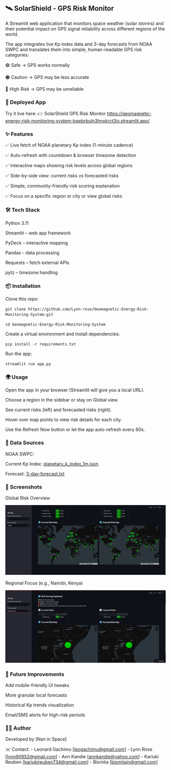 ## **🛰️ SolarShield - GPS Risk Monitor**

A Streamlit web application that monitors space weather (solar storms) and their potential impact on GPS signal reliability across different regions of the world.

The app integrates live Kp index data and 3-day forecasts from NOAA SWPC and translates them into simple, human-readable GPS risk categories:

🟢 Safe → GPS works normally

🟠 Caution → GPS may be less accurate

🔴 High Risk → GPS may be unreliable


### **🚀 Deployed App**

Try it live here:
👉 SolarShield GPS Risk Monitor https://geomagnetic-energy-risk-monitoring-system-bqpbrbuln3hnxkrct3iv.streamlit.app/

 ### **✨ Features**

✅ Live fetch of NOAA planetary Kp index (1-minute cadence)

✅ Auto-refresh with countdown & browser timezone detection

✅ Interactive maps showing risk levels across global regions

✅ Side-by-side view: current risks vs forecasted risks

✅ Simple, community-friendly risk scoring explanation

✅ Focus on a specific region or city or view global risks

### **🛠️ Tech Stack**

Python 3.11

Streamlit
 – web app framework

PyDeck
 – interactive mapping

Pandas
 – data processing

Requests
 – fetch external APIs

pytz
 – timezone handling

### **📦 Installation**

Clone this repo:

`git clone https://github.com/Lynn-rose/Geomagnetic-Energy-Risk-Monitoring-System.git`

`cd Geomagnetic-Energy-Risk-Monitoring-System`


Create a virtual environment and install dependencies:

`pip install -r requirements.txt`


Run the app:

`streamlit run app.py`


### **🌍 Usage**

Open the app in your browser (Streamlit will give you a local URL).

Choose a region in the sidebar or stay on Global view.

See current risks (left) and forecasted risks (right).

Hover over map points to view risk details for each city.

Use the Refresh Now button or let the app auto-refresh every 60s.

### **📡 Data Sources**

NOAA SWPC:

Current Kp Index: [planetary_k_index_1m.json](https://services.swpc.noaa.gov/json/planetary_k_index_1m.json)

Forecast: [3-day-forecast.txt](https://services.swpc.noaa.gov/text/3-day-forecast.txt)

### **📸 Screenshots**
Global Risk Overview

![GLOBAL]({486C3B9B-1EF3-46BF-AFD8-AA34E816069A}.png)

Regional Focus (e.g., Nairobi, Kenya)

![Nairobi]({ED6B07D6-51EF-4CE9-A1FF-02F2A3274BA0}.png)

### **🚀 Future Improvements**

 Add mobile-friendly UI tweaks

 More granular local forecasts

 Historical Kp trends visualization

 Email/SMS alerts for high-risk periods

### **👨‍💻 Author**

Developed by [Nan in Space]

✉️ Contact: - Leonard Gachimu [leogachimu@gmail.com]
            - Lynn Rose [lynn90952@gmail.com]
            - Ann Kandie [annkandie@yahoo.com]
            - Kariuki Reuben [kariukireuben734@gmail.com]
            - Bismita [bismitain@gmail.com]